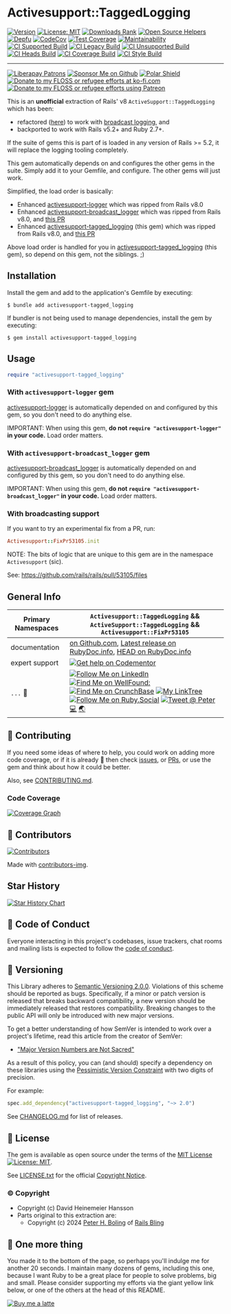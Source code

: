 # Activesupport::TaggedLogging

[![Version][👽versioni]][👽version]
[![License: MIT][📄license-img]][📄license-ref]
[![Downloads Rank][👽dl-ranki]][👽dl-rank]
[![Open Source Helpers][👽oss-helpi]][👽oss-help]
[![Depfu][🔑depfui♻️]][🔑depfu]
[![CodeCov][🔑codecovi♻️]][🔑codecov]
[![Test Coverage][🔑cc-covi♻️]][🔑cc-cov]
[![Maintainability][🔑cc-mnti♻️]][🔑cc-mnt]
[![CI Supported Build][🚎6-s-wfi]][🚎6-s-wf]
[![CI Legacy Build][🚎4-lg-wfi]][🚎4-lg-wf]
[![CI Unsupported Build][🚎7-us-wfi]][🚎7-us-wf]
[![CI Heads Build][🚎3-hd-wfi]][🚎3-hd-wf]
[![CI Coverage Build][🚎2-cov-wfi]][🚎2-cov-wf]
[![CI Style Build][🚎5-st-wfi]][🚎5-st-wf]

<!--- ( 👽️ INFO LINKS ) -->

[👽dl-rank]: https://rubygems.org/gems/activesupport-tagged_logging
[👽dl-ranki]: https://img.shields.io/gem/rd/activesupport-tagged_logging.svg
[👽oss-help]: https://www.codetriage.com/pboling/activesupport-tagged_logging
[👽oss-helpi]: https://www.codetriage.com/pboling/activesupport-tagged_logging/badges/users.svg
[👽version]: https://rubygems.org/gems/activesupport-tagged_logging
[👽versioni]: https://img.shields.io/gem/v/activesupport-tagged_logging.svg

<!--- ( 🔑 KEYED LINKS ) -->

[🔑cc-mnt]: https://codeclimate.com/github/pboling/activesupport-tagged_logging/maintainability
[🔑cc-mnti♻️]: https://api.codeclimate.com/v1/badges/ce5a654a5f9fe07ecb0a/maintainability
[🔑cc-cov]: https://codeclimate.com/github/pboling/activesupport-tagged_logging/test_coverage
[🔑cc-covi♻️]: https://api.codeclimate.com/v1/badges/ce5a654a5f9fe07ecb0a/test_coverage
[🔑codecov]: https://codecov.io/gh/pboling/activesupport-tagged_logging
[🔑codecovi♻️]: https://codecov.io/gh/pboling/activesupport-tagged_logging/branch/main/graph/badge.svg?token=lhefE7Tkzq
[🔑depfu]: https://depfu.com/github/pboling/activesupport-tagged_logging
[🔑depfui♻️]: https://badges.depfu.com/badges/160bf8da842f6caadfc2da5a407842ac/count.svg

<!--- ( 🚎 BUILD LINKS ) -->

[🚎2-cov-wf]: https://github.com/pboling/activesupport-tagged_logging/actions/workflows/coverage.yml
[🚎2-cov-wfi]: https://github.com/pboling/activesupport-tagged_logging/actions/workflows/coverage.yml/badge.svg
[🚎3-hd-wf]: https://github.com/pboling/activesupport-tagged_logging/actions/workflows/heads.yml
[🚎3-hd-wfi]: https://github.com/pboling/activesupport-tagged_logging/actions/workflows/heads.yml/badge.svg
[🚎4-lg-wf]: https://github.com/pboling/activesupport-tagged_logging/actions/workflows/legacy.yml
[🚎4-lg-wfi]: https://github.com/pboling/activesupport-tagged_logging/actions/workflows/legacy.yml/badge.svg
[🚎5-st-wf]: https://github.com/pboling/activesupport-tagged_logging/actions/workflows/style.yml
[🚎5-st-wfi]: https://github.com/pboling/activesupport-tagged_logging/actions/workflows/style.yml/badge.svg
[🚎6-s-wf]: https://github.com/pboling/activesupport-tagged_logging/actions/workflows/supported.yml
[🚎6-s-wfi]: https://github.com/pboling/activesupport-tagged_logging/actions/workflows/supported.yml/badge.svg
[🚎7-us-wf]: https://github.com/pboling/activesupport-tagged_logging/actions/workflows/unsupported.yml
[🚎7-us-wfi]: https://github.com/pboling/activesupport-tagged_logging/actions/workflows/unsupported.yml/badge.svg

-----

[![Liberapay Patrons][⛳liberapay-img]][⛳liberapay]
[![Sponsor Me on Github][🖇sponsor-img]][🖇sponsor]
[![Polar Shield][🖇polar-img]][🖇polar]
[![Donate to my FLOSS or refugee efforts at ko-fi.com][🖇kofi-img]][🖇kofi]
[![Donate to my FLOSS or refugee efforts using Patreon][🖇patreon-img]][🖇patreon]

[⛳liberapay-img]: https://img.shields.io/liberapay/patrons/pboling.svg?logo=liberapay
[⛳liberapay]: https://liberapay.com/pboling/donate
[🖇sponsor-img]: https://img.shields.io/badge/Sponsor_Me!-pboling.svg?style=social&logo=github
[🖇sponsor]: https://github.com/sponsors/pboling
[🖇polar-img]: https://polar.sh/embed/seeks-funding-shield.svg?org=pboling
[🖇polar]: https://polar.sh/pboling
[🖇kofi-img]: https://img.shields.io/badge/buy%20me%20coffee-donate-yellow.svg
[🖇kofi]: https://ko-fi.com/O5O86SNP4
[🖇patreon-img]: https://img.shields.io/badge/patreon-donate-yellow.svg
[🖇patreon]: https://patreon.com/galtzo

This is an **unofficial** extraction of Rails' v8 `ActiveSupport::TaggedLogging` which has been:
* refactored ([here][pr-53105]) to work with [broadcast logging][activesupport-broadcast_logger], and
* backported to work with Rails v5.2+ and Ruby 2.7+.

If the suite of gems this is part of is loaded in any version of Rails >= 5.2,
it will replace the logging tooling completely.

This gem automatically depends on and configures the other gems in the suite.
Simply add it to your Gemfile, and configure.  The other gems will just work.

Simplified, the load order is basically:

- Enhanced [activesupport-logger][activesupport-logger] which was ripped from Rails v8.0
- Enhanced [activesupport-broadcast_logger][activesupport-broadcast_logger] which was ripped from Rails v8.0, and [this PR][pr-53093]
- Enhanced [activesupport-tagged_logging][activesupport-tagged_logging] (this gem) which was ripped from Rails v8.0, and [this PR][pr-53105]

Above load order is handled for you in [activesupport-tagged_logging][activesupport-tagged_logging] (this gem),
so depend on this gem, not the siblings. ;)

[activesupport-logger]: https://github.com/pboling/activesupport-logger
[activesupport-broadcast_logger]: https://github.com/pboling/activesupport-broadcast_logger
[activesupport-tagged_logging]: https://github.com/pboling/activesupport-tagged_logging
[pr-53105]: https://github.com/rails/rails/pull/53105
[pr-53093]: https://github.com/rails/rails/pull/53093

## Installation

Install the gem and add to the application's Gemfile by executing:

    $ bundle add activesupport-tagged_logging

If bundler is not being used to manage dependencies, install the gem by executing:

    $ gem install activesupport-tagged_logging

## Usage

```ruby
require "activesupport-tagged_logging"
```

### With `activesupport-logger` gem

[activesupport-logger][activesupport-logger]
is automatically depended on and configured by this gem,
so you don't need to do anything else.

IMPORTANT: When using this gem,
**do not `require "activesupport-logger"` in your code.**
Load order matters.

### With `activesupport-broadcast_logger` gem

[activesupport-broadcast_logger][activesupport-broadcast_logger]
is automatically depended on and configured by this gem,
so you don't need to do anything else.

IMPORTANT: When using this gem,
**do not `require "activesupport-broadcast_logger"` in your code.**
Load order matters.

### With broadcasting support

If you want to try an experimental fix from a PR, run:

```ruby
Activesupport::FixPr53105.init
```
NOTE: The bits of logic that are unique to this gem are in the namespace `Activesupport` (sic).

See: https://github.com/rails/rails/pull/53105/files

## General Info

| Primary Namespaces | `Activesupport::TaggedLogging` && `ActiveSupport::TaggedLogging` && `Activesupport::FixPr53105`                                                                                                                                                                                                                                                                                                       |
|--------------------|----------------------------------------------------------------------------------------------------------------------------------------------------------------------------------------------------------------------------------------------------------------------------------------------------------------------------------------------------------|
| documentation      | [on Github.com][homepage], [Latest release on RubyDoc.info][documentation], [HEAD on RubyDoc.info][documentation-head]                                                                                                                                                                                                                                   |
| expert support     | [![Get help on Codementor](https://cdn.codementor.io/badges/get_help_github.svg)](https://www.codementor.io/peterboling?utm_source=github&utm_medium=button&utm_term=peterboling&utm_campaign=github)                                                                                                                                                    |
| `...` 💖           | [![Follow Me on LinkedIn][🖇linkedin-img]][🖇linkedin] [![Find Me on WellFound:][✌️wellfound-img]][✌️wellfound] [![Find Me on CrunchBase][💲crunchbase-img]][💲crunchbase] [![My LinkTree][🌳linktree-img]][🌳linktree] [![Follow Me on Ruby.Social][🐘ruby-mast-img]][🐘ruby-mast] [![Tweet @ Peter][🐦tweet-img]][🐦tweet] [💻][coderme] [🌏][aboutme] |

<!-- 7️⃣ spread 💖 -->
[🐦tweet-img]: https://img.shields.io/twitter/follow/galtzo.svg?style=social&label=Follow%20%40galtzo
[🐦tweet]: http://twitter.com/galtzo
[🚎blog]: http://www.railsbling.com/tags/activesupport-tagged_logging/
[🚎blog-img]: https://img.shields.io/badge/blog-railsbling-brightgreen.svg?style=flat
[🖇linkedin]: http://www.linkedin.com/in/peterboling
[🖇linkedin-img]: https://img.shields.io/badge/PeterBoling-blue?style=plastic&logo=linkedin
[✌️wellfound]: https://angel.co/u/peter-boling
[✌️wellfound-img]: https://img.shields.io/badge/peter--boling-orange?style=plastic&logo=wellfound
[💲crunchbase]: https://www.crunchbase.com/person/peter-boling
[💲crunchbase-img]: https://img.shields.io/badge/peter--boling-purple?style=plastic&logo=crunchbase
[🐘ruby-mast]: https://ruby.social/@galtzo
[🐘ruby-mast-img]: https://img.shields.io/mastodon/follow/109447111526622197?domain=https%3A%2F%2Fruby.social&style=plastic&logo=mastodon&label=Ruby%20%40galtzo
[🌳linktree]: https://linktr.ee/galtzo
[🌳linktree-img]: https://img.shields.io/badge/galtzo-purple?style=plastic&logo=linktree

<!-- Maintainer Contact Links -->
[aboutme]: https://about.me/peter.boling
[coderme]: https://coderwall.com/Peter%20Boling

## 🤝 Contributing

If you need some ideas of where to help, you could work on adding more code coverage,
or if it is already 💯 then check [issues][🤝issues], or [PRs][🤝pulls],
or use the gem and think about how it could be better.

Also, see [CONTRIBUTING.md][🤝contributing].

[🤝issues]: https://github.com/pboling/activesupport-tagged_logging/issues
[🤝pulls]: https://github.com/pboling/activesupport-tagged_logging/pulls
[🤝contributing]: CONTRIBUTING.md

### Code Coverage

[![Coverage Graph][🔑codecov-g]][🔑codecov]

[🔑codecov-g]: https://codecov.io/gh/pboling/activesupport-tagged_logging/graphs/tree.svg?token=cc6UdZCpAL

## 🌈 Contributors

[![Contributors][🖐contributors-img]][🖐contributors]

Made with [contributors-img][🖐contrib-rocks].

[🖐contrib-rocks]: https://contrib.rocks
[🖐contributors]: https://github.com/pboling/activesupport-tagged_logging/graphs/contributors
[🖐contributors-img]: https://contrib.rocks/image?repo=pboling/activesupport-tagged_logging

## Star History

<a href="https://star-history.com/#pboling/activesupport-tagged_logging&Date">
 <picture>
   <source media="(prefers-color-scheme: dark)" srcset="https://api.star-history.com/svg?repos=pboling/activesupport-tagged_logging&type=Date&theme=dark" />
   <source media="(prefers-color-scheme: light)" srcset="https://api.star-history.com/svg?repos=pboling/activesupport-tagged_logging&type=Date" />
   <img alt="Star History Chart" src="https://api.star-history.com/svg?repos=pboling/activesupport-tagged_logging&type=Date" />
 </picture>
</a>

## 🪇 Code of Conduct

Everyone interacting in this project's codebases, issue trackers,
chat rooms and mailing lists is expected to follow the [code of conduct][🪇conduct].

[🪇conduct]: CODE_OF_CONDUCT.md

## 📌 Versioning

This Library adheres to [Semantic Versioning 2.0.0][📌semver].
Violations of this scheme should be reported as bugs.
Specifically, if a minor or patch version is released that breaks backward compatibility,
a new version should be immediately released that restores compatibility.
Breaking changes to the public API will only be introduced with new major versions.

To get a better understanding of how SemVer is intended to work over a project's lifetime,
read this article from the creator of SemVer:

- ["Major Version Numbers are Not Sacred"][📌major-versions-not-sacred]

As a result of this policy, you can (and should) specify a dependency on these libraries using
the [Pessimistic Version Constraint][📌pvc] with two digits of precision.

For example:

```ruby
spec.add_dependency("activesupport-tagged_logging", "~> 2.0")
```

See [CHANGELOG.md][📌changelog] for list of releases.

<!--- ( 📌 VERSIONING LINKS ) -->

[📌pvc]: http://guides.rubygems.org/patterns/#pessimistic-version-constraint
[📌semver]: http://semver.org/
[📌major-versions-not-sacred]: https://tom.preston-werner.com/2022/05/23/major-version-numbers-are-not-sacred.html
[📌changelog]: CHANGELOG.md

## 📄 License

The gem is available as open source under the terms of
the [MIT License][📄license] [![License: MIT][📄license-img]][📄license-ref].

See [LICENSE.txt][📄license] for the official [Copyright Notice][📄copyright-notice-explainer].

<!--- ( 📄 LEGAL LINKS ) -->

[📄copyright-notice-explainer]: https://opensource.stackexchange.com/questions/5778/why-do-licenses-such-as-the-mit-license-specify-a-single-year
[📄license]: LICENSE.txt
[📄license-ref]: https://opensource.org/licenses/MIT
[📄license-img]: https://img.shields.io/badge/License-MIT-green.svg

### © Copyright

* Copyright (c) David Heinemeier Hansson
* Parts original to this extraction are:
  * Copyright (c) 2024 [Peter H. Boling][peterboling] of [Rails Bling][railsbling]

[railsbling]: http://www.railsbling.com
[peterboling]: http://www.peterboling.com
[bundle-group-pattern]: https://gist.github.com/pboling/4564780
[documentation]: http://rubydoc.info/gems/activesupport-tagged_logging
[documentation-head]: https://rubydoc.info/github/pboling/activesupport-tagged_logging/main
[homepage]: https://github.com/pboling/activesupport-tagged_logging

## 🤑 One more thing

You made it to the bottom of the page,
so perhaps you'll indulge me for another 20 seconds.
I maintain many dozens of gems, including this one,
because I want Ruby to be a great place for people to solve problems, big and small.
Please consider supporting my efforts via the giant yellow link below,
or one of the others at the head of this README.

[![Buy me a latte][🖇buyme-img]][🖇buyme]

[🖇buyme-img]: https://img.buymeacoffee.com/button-api/?text=Buy%20me%20a%20latte&emoji=&slug=pboling&button_colour=FFDD00&font_colour=000000&font_family=Cookie&outline_colour=000000&coffee_colour=ffffff
[🖇buyme]: https://www.buymeacoffee.com/pboling
